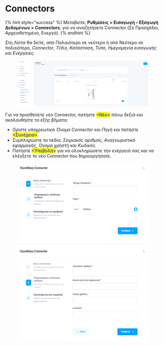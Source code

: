 # Connectors

{% hint style="success" %}
Μεταβείτε: **Ρυθμίσεις > Εισαγωγή – Εξαγωγή Δεδομένων > Connectors**, για να αναζητήσετε Connector (Σε Προσχέδιο, Αρχειοθετημένο, Ενεργό).
{% endhint %}

Στη _Λίστα_ θα δείτε, από Παλαιότερο σε νεότερο ή από Νεότερο σε παλαιότερο, _Connector_, _Τίτλο_, _Κατάσταση_, _Τύπο, Ημερομηνία εισαγωγής_ και _Ενέργειες_.

<figure><img src="../../.gitbook/assets/ScreenHunter 92 (1).png" alt=""><figcaption></figcaption></figure>

Για να προσθέσετε νέο Connector, πατήστε <mark style="color:blue;"><Νέο></mark> πάνω δεξιά και ακολουθήστε τα εξής βήματα:

* Ορίστε υποχρεωτικά _Όνομα Connector_ και _Πηγή_ και πατήστε <mark style="color:blue;"><Συνέχεια></mark>.        &#x20;
* Συμπληρώστε τα πεδία: _Σειριακός αριθμός, Αναγνωριστικό εφαρμογής, Όνομα χρήστη_ και _Κωδικός._
* Πατήστε <mark style="color:blue;"><Υποβολή></mark> για να ολοκληρώσετε την ενέργειά σας και να ελέγξετε το νέο Connector που δημιουργήσατε.

<figure><img src="../../.gitbook/assets/ScreenHunter 92.png" alt=""><figcaption></figcaption></figure>

<figure><img src="../../.gitbook/assets/ScreenHunter 90.png" alt=""><figcaption></figcaption></figure>
